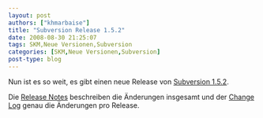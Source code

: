 ```yaml
---
layout: post
authors: ["khmarbaise"]
title: "Subversion Release 1.5.2"
date: 2008-08-30 21:25:07
tags: SKM,Neue Versionen,Subversion
categories: [SKM,Neue Versionen,Subversion]
post-type: blog
---
```

Nun ist es so weit, es gibt einen neue Release von <a href="http://subversion.tigris.org/servlets/NewsItemView?newsItemID=2164"  title="Subversion 1.5.2">Subversion 1.5.2</a>.

Die <a href="http://subversion.tigris.org/svn_1.5_releasenotes.html"  title="Release Notes">Release Notes</a> beschreiben die Änderungen insgesamt und der <a href="http://svn.collab.net/repos/svn/tags/1.5.2/CHANGES"  title="Change Log">Change Log</a> genau die Änderungen pro Release.

